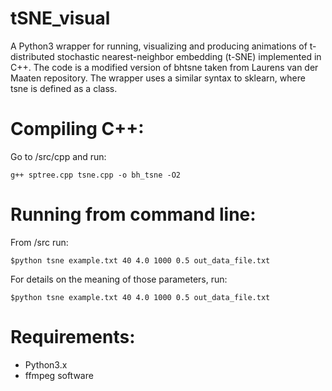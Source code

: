 # tSNE_visual
A Python3 wrapper for running, visualizing and producing animations of t-distributed stochastic nearest-neighbor embedding (t-SNE) implemented in C++.
The code is a modified version of bhtsne taken from Laurens van der Maaten repository. The wrapper uses a similar syntax
to sklearn, where tsne is defined as a class.

# Compiling C++:
Go to /src/cpp and run:
```
g++ sptree.cpp tsne.cpp -o bh_tsne -O2
```

# Running from command line:
From /src run:
```
$python tsne example.txt 40 4.0 1000 0.5 out_data_file.txt
```

For details on the meaning of those parameters, run:
```
$python tsne example.txt 40 4.0 1000 0.5 out_data_file.txt
```

# Requirements:
- Python3.x
- ffmpeg software  
